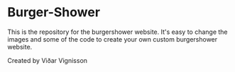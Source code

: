 ﻿# Burger-Shower

This is the repository for the burgershower website. It's easy to change the images and some of the code to create your own custom burgershower website.

Created by Viðar Vignisson
